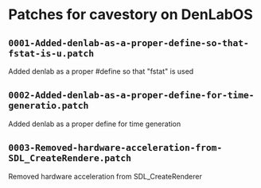# Patches for cavestory on DenLabOS

## `0001-Added-denlab-as-a-proper-define-so-that-fstat-is-u.patch`

Added denlab as a proper #define so that "fstat" is used


## `0002-Added-denlab-as-a-proper-define-for-time-generatio.patch`

Added denlab as a proper define for time generation


## `0003-Removed-hardware-acceleration-from-SDL_CreateRendere.patch`

Removed hardware acceleration from SDL_CreateRenderer


